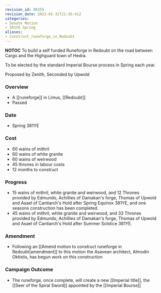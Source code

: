 ```yaml
---
revision_id: 86355
revision_date: 2022-01-31T21:35:41Z
categories:
- Senate Motion
- 381YE Spring
aliases:
- Construct_runeforge_in_Redoubt
---
```



__NOTOC__
To build a self funded Runeforge in Redoubt on the road between Cargo and the Highguard town of Hedra.

To be elected by the standard Imperial Bourse process in Spring each year.

Proposed by Zenith, Seconded by Upwold
 
### Overview
* A [[runeforge]] in Limus, [[Redoubt]]
* Passed
 
### Date
* Spring 381YE

### Cost
* 60 wains of mithril
* 60 wains of white granite
* 60 wains of weirwood
* 45 thrones in labour costs
* 12 months to construct

### Progress
* 15 wains of mithril, white granite and weirwood, and 12 Thrones provided by Edmundo, Achillies of Damakan's forge, Thomas of Upwold and Asael of Cantiarch's Hold after Spring Equinox 381YE, and one seasons construction has been completed.
* 45 wains of mithril, white granite and weirwood, and 33 Thrones provided by Edmundo, Achillies of Damakan's forge, Thomas of Upwold and Asael of Cantiarch's Hold after Summer Solstice 381YE.

### Amendment
* Following an [[Amend motion to construct runeforge in Redoubt|amendment]] to this motion the Asavean architect, Almodin Oktístis, has begun work on this construction

### Campaign Outcome
* The runeforge, once complete, will create a new [[Imperial title]], the [[Seer of the Spiral Sword]] appointed by the [[Imperial Bourse]]